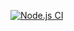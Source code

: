 [![Node.js CI](https://github.com/sapho-sys/settings-bill-expressjs/actions/workflows/node.js.yml/badge.svg)](https://github.com/sapho-sys/settings-bill-expressjs/actions/workflows/node.js.yml)